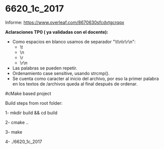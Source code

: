 # 6620_1c_2017

Informe: https://www.overleaf.com/8670630sfcdvtgcrqqx

<b>Aclaraciones TP0 ( ya validadas con el docente):</b>
<ul>
  <li>Como espacios en blanco usamos de separador "\t\n\r\r\n":
    <ul>
      <li>\t</li>
      <li>\n</li>
      <li>\r</li>
      <li>\r\n</li>
    </ul>
  </li>
  <li>Las palabras se pueden repetir.</li>
  <li>Ordenamiento case sensitive, usando strcmp().</li>
  <li>Se cuenta como caracter al inicio del archivo, por eso la primer palabra en los textos de /archivos queda al final después de ordenar.</li>
</ul>


#cMake based project

Build steps from root folder:

1- mkdir build && cd build

2- cmake ..

3- make

4- ./6620_1c_2017